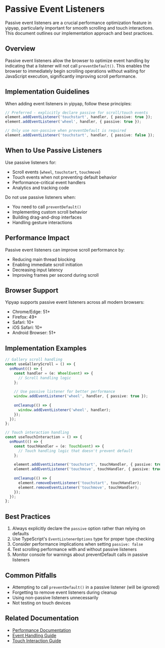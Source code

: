 # Passive Event Listeners

Passive event listeners are a crucial performance optimization feature in yipyap, particularly important for smooth scrolling and touch interactions. This document outlines our implementation approach and best practices.

## Overview

Passive event listeners allow the browser to optimize event handling by indicating that a listener will not call `preventDefault()`. This enables the browser to immediately begin scrolling operations without waiting for JavaScript execution, significantly improving scroll performance.

## Implementation Guidelines

When adding event listeners in yipyap, follow these principles:

```typescript
// Preferred - explicitly declare passive for scroll/touch events
element.addEventListener('touchstart', handler, { passive: true });
element.addEventListener('wheel', handler, { passive: true });

// Only use non-passive when preventDefault is required
element.addEventListener('touchstart', handler, { passive: false });
```

## When to Use Passive Listeners

Use passive listeners for:
- Scroll events (`wheel`, `touchstart`, `touchmove`)
- Touch events when not preventing default behavior
- Performance-critical event handlers
- Analytics and tracking code

Do not use passive listeners when:
- You need to call `preventDefault()`
- Implementing custom scroll behavior
- Building drag-and-drop interfaces
- Handling gesture interactions

## Performance Impact

Passive event listeners can improve scroll performance by:
- Reducing main thread blocking
- Enabling immediate scroll initiation
- Decreasing input latency
- Improving frames per second during scroll

## Browser Support

Yipyap supports passive event listeners across all modern browsers:
- Chrome/Edge: 51+
- Firefox: 49+
- Safari: 10+
- iOS Safari: 10+
- Android Browser: 51+

## Implementation Examples

```typescript
// Gallery scroll handling
const useGalleryScroll = () => {
  onMount(() => {
    const handler = (e: WheelEvent) => {
      // Scroll handling logic
    };
    
    // Use passive listener for better performance
    window.addEventListener('wheel', handler, { passive: true });
    
    onCleanup(() => {
      window.addEventListener('wheel', handler);
    });
  });
};

// Touch interaction handling
const useTouchInteraction = () => {
  onMount(() => {
    const touchHandler = (e: TouchEvent) => {
      // Touch handling logic that doesn't prevent default
    };
    
    element.addEventListener('touchstart', touchHandler, { passive: true });
    element.addEventListener('touchmove', touchHandler, { passive: true });
    
    onCleanup(() => {
      element.removeEventListener('touchstart', touchHandler);
      element.removeEventListener('touchmove', touchHandler);
    });
  });
};
```

## Best Practices

1. Always explicitly declare the `passive` option rather than relying on defaults
2. Use TypeScript's `EventListenerOptions` type for proper type checking
3. Consider performance implications when setting `passive: false`
4. Test scrolling performance with and without passive listeners
5. Monitor console for warnings about preventDefault calls in passive listeners

## Common Pitfalls

- Attempting to call `preventDefault()` in a passive listener (will be ignored)
- Forgetting to remove event listeners during cleanup
- Using non-passive listeners unnecessarily
- Not testing on touch devices

## Related Documentation

- [Performance Documentation](performance.md)
- [Event Handling Guide](event-handling.md)
- [Touch Interaction Guide](touch-interactions.md) 